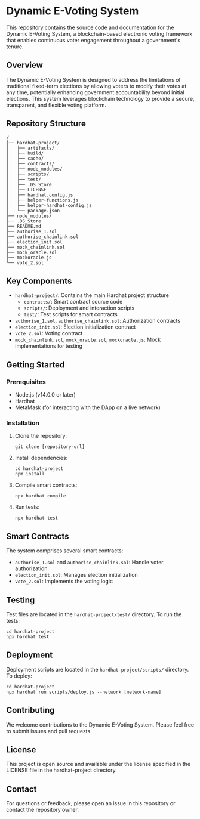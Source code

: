 # Dynamic E-Voting System

This repository contains the source code and documentation for the Dynamic E-Voting System, a blockchain-based electronic voting framework that enables continuous voter engagement throughout a government's tenure.

## Overview

The Dynamic E-Voting System is designed to address the limitations of traditional fixed-term elections by allowing voters to modify their votes at any time, potentially enhancing government accountability beyond initial elections. This system leverages blockchain technology to provide a secure, transparent, and flexible voting platform.

## Repository Structure

```
/
├── hardhat-project/
│   ├── artifacts/
│   ├── build/
│   ├── cache/
│   ├── contracts/
│   ├── node_modules/
│   ├── scripts/
│   ├── test/
│   ├── .DS_Store
│   ├── LICENSE
│   ├── hardhat.config.js
│   ├── helper-functions.js
│   ├── helper-hardhat-config.js
│   └── package.json
├── node_modules/
├── .DS_Store
├── README.md
├── authorise_1.sol
├── authorise_chainlink.sol
├── election_init.sol
├── mock_chainlink.sol
├── mock_oracle.sol
├── mockoracle.js
└── vote_2.sol
```

## Key Components

- `hardhat-project/`: Contains the main Hardhat project structure
  - `contracts/`: Smart contract source code
  - `scripts/`: Deployment and interaction scripts
  - `test/`: Test scripts for smart contracts
- `authorise_1.sol`, `authorise_chainlink.sol`: Authorization contracts
- `election_init.sol`: Election initialization contract
- `vote_2.sol`: Voting contract
- `mock_chainlink.sol`, `mock_oracle.sol`, `mockoracle.js`: Mock implementations for testing

## Getting Started

### Prerequisites

- Node.js (v14.0.0 or later)
- Hardhat
- MetaMask (for interacting with the DApp on a live network)

### Installation

1. Clone the repository:
   ```
   git clone [repository-url]
   ```

2. Install dependencies:
   ```
   cd hardhat-project
   npm install
   ```

3. Compile smart contracts:
   ```
   npx hardhat compile
   ```

4. Run tests:
   ```
   npx hardhat test
   ```

## Smart Contracts

The system comprises several smart contracts:

- `authorise_1.sol` and `authorise_chainlink.sol`: Handle voter authorization
- `election_init.sol`: Manages election initialization
- `vote_2.sol`: Implements the voting logic

## Testing

Test files are located in the `hardhat-project/test/` directory. To run the tests:

```
cd hardhat-project
npx hardhat test
```

## Deployment

Deployment scripts are located in the `hardhat-project/scripts/` directory. To deploy:

```
cd hardhat-project
npx hardhat run scripts/deploy.js --network [network-name]
```

## Contributing

We welcome contributions to the Dynamic E-Voting System. Please feel free to submit issues and pull requests.

## License

This project is open source and available under the license specified in the LICENSE file in the hardhat-project directory.

## Contact

For questions or feedback, please open an issue in this repository or contact the repository owner.
